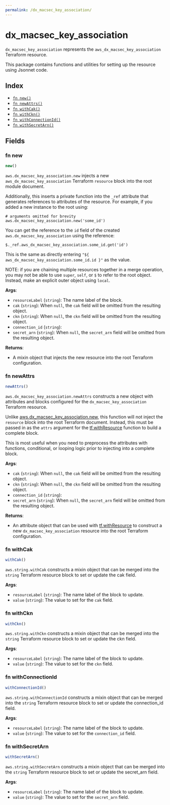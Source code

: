 ```yaml
---
permalink: /dx_macsec_key_association/
---
```


# dx_macsec_key_association

`dx_macsec_key_association` represents the `aws_dx_macsec_key_association` Terraform resource.



This package contains functions and utilities for setting up the resource using Jsonnet code.


## Index

* [`fn new()`](#fn-new)
* [`fn newAttrs()`](#fn-newattrs)
* [`fn withCak()`](#fn-withcak)
* [`fn withCkn()`](#fn-withckn)
* [`fn withConnectionId()`](#fn-withconnectionid)
* [`fn withSecretArn()`](#fn-withsecretarn)

## Fields

### fn new

```ts
new()
```


`aws.dx_macsec_key_association.new` injects a new `aws_dx_macsec_key_association` Terraform `resource`
block into the root module document.

Additionally, this inserts a private function into the `_ref` attribute that generates references to attributes of the
resource. For example, if you added a new instance to the root using:

    # arguments omitted for brevity
    aws.dx_macsec_key_association.new('some_id')

You can get the reference to the `id` field of the created `aws.dx_macsec_key_association` using the reference:

    $._ref.aws_dx_macsec_key_association.some_id.get('id')

This is the same as directly entering `"${ aws_dx_macsec_key_association.some_id.id }"` as the value.

NOTE: if you are chaining multiple resources together in a merge operation, you may not be able to use `super`, `self`,
or `$` to refer to the root object. Instead, make an explicit outer object using `local`.

**Args**:
  - `resourceLabel` (`string`): The name label of the block.
  - `cak` (`string`):  When `null`, the `cak` field will be omitted from the resulting object.
  - `ckn` (`string`):  When `null`, the `ckn` field will be omitted from the resulting object.
  - `connection_id` (`string`): 
  - `secret_arn` (`string`):  When `null`, the `secret_arn` field will be omitted from the resulting object.

**Returns**:
- A mixin object that injects the new resource into the root Terraform configuration.


### fn newAttrs

```ts
newAttrs()
```


`aws.dx_macsec_key_association.newAttrs` constructs a new object with attributes and blocks configured for the `dx_macsec_key_association`
Terraform resource.

Unlike [aws.dx_macsec_key_association.new](#fn-new), this function will not inject the `resource`
block into the root Terraform document. Instead, this must be passed in as the `attrs` argument for the
[tf.withResource](https://github.com/tf-libsonnet/core/tree/main/docs#fn-withresource) function to build a complete block.

This is most useful when you need to preprocess the attributes with functions, conditional, or looping logic prior to
injecting into a complete block.

**Args**:
  - `cak` (`string`):  When `null`, the `cak` field will be omitted from the resulting object.
  - `ckn` (`string`):  When `null`, the `ckn` field will be omitted from the resulting object.
  - `connection_id` (`string`): 
  - `secret_arn` (`string`):  When `null`, the `secret_arn` field will be omitted from the resulting object.

**Returns**:
  - An attribute object that can be used with [tf.withResource](https://github.com/tf-libsonnet/core/tree/main/docs#fn-withresource) to construct a new `dx_macsec_key_association` resource into the root Terraform configuration.


### fn withCak

```ts
withCak()
```

`aws.string.withCak` constructs a mixin object that can be merged into the `string`
Terraform resource block to set or update the cak field.



**Args**:
  - `resourceLabel` (`string`): The name label of the block to update.
  - `value` (`string`): The value to set for the `cak` field.


### fn withCkn

```ts
withCkn()
```

`aws.string.withCkn` constructs a mixin object that can be merged into the `string`
Terraform resource block to set or update the ckn field.



**Args**:
  - `resourceLabel` (`string`): The name label of the block to update.
  - `value` (`string`): The value to set for the `ckn` field.


### fn withConnectionId

```ts
withConnectionId()
```

`aws.string.withConnectionId` constructs a mixin object that can be merged into the `string`
Terraform resource block to set or update the connection_id field.



**Args**:
  - `resourceLabel` (`string`): The name label of the block to update.
  - `value` (`string`): The value to set for the `connection_id` field.


### fn withSecretArn

```ts
withSecretArn()
```

`aws.string.withSecretArn` constructs a mixin object that can be merged into the `string`
Terraform resource block to set or update the secret_arn field.



**Args**:
  - `resourceLabel` (`string`): The name label of the block to update.
  - `value` (`string`): The value to set for the `secret_arn` field.
